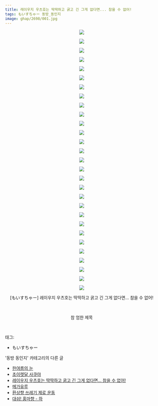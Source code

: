 ```yaml
---
title: 레이우지 우츠호는 딱딱하고 굵고 긴 그게 없다면... 참을 수 없어!
tags: もいすちゃー 동방_동인지
image: ghap/2698/001.jpg
---
```

<div class="article">
<p style="text-align: center; clear: none; float: none;"><img src="{{ site.nasurl }}/ghap/2698/001.jpg"/></p>
<p style="text-align: center; clear: none; float: none;"><img src="{{ site.nasurl }}/ghap/2698/002.jpg"/></p>
<p style="text-align: center; clear: none; float: none;"><img src="{{ site.nasurl }}/ghap/2698/003.jpg"/></p>
<p style="text-align: center; clear: none; float: none;"><img src="{{ site.nasurl }}/ghap/2698/004.jpg"/></p>
<p style="text-align: center; clear: none; float: none;"><img src="{{ site.nasurl }}/ghap/2698/005.jpg"/></p>
<p style="text-align: center; clear: none; float: none;"><img src="{{ site.nasurl }}/ghap/2698/006.jpg"/></p>
<p style="text-align: center; clear: none; float: none;"><img src="{{ site.nasurl }}/ghap/2698/007.jpg"/></p>
<p style="text-align: center; clear: none; float: none;"><img src="{{ site.nasurl }}/ghap/2698/008.jpg"/></p>
<p style="text-align: center; clear: none; float: none;"><img src="{{ site.nasurl }}/ghap/2698/009.jpg"/></p>
<p style="text-align: center; clear: none; float: none;"><img src="{{ site.nasurl }}/ghap/2698/010.jpg"/></p>
<p style="text-align: center; clear: none; float: none;"><img src="{{ site.nasurl }}/ghap/2698/011.jpg"/></p>
<p style="text-align: center; clear: none; float: none;"><img src="{{ site.nasurl }}/ghap/2698/012.jpg"/></p>
<p style="text-align: center; clear: none; float: none;"><img src="{{ site.nasurl }}/ghap/2698/013.jpg"/></p>
<p style="text-align: center; clear: none; float: none;"><img src="{{ site.nasurl }}/ghap/2698/014.jpg"/></p>
<p style="text-align: center; clear: none; float: none;"><img src="{{ site.nasurl }}/ghap/2698/015.jpg"/></p>
<p style="text-align: center; clear: none; float: none;"><img src="{{ site.nasurl }}/ghap/2698/016.jpg"/></p>
<p style="text-align: center; clear: none; float: none;"><img src="{{ site.nasurl }}/ghap/2698/017.jpg"/></p>
<p style="text-align: center; clear: none; float: none;"><img src="{{ site.nasurl }}/ghap/2698/018.jpg"/></p>
<p style="text-align: center; clear: none; float: none;"><img src="{{ site.nasurl }}/ghap/2698/019.jpg"/></p>
<p style="text-align: center; clear: none; float: none;"><img src="{{ site.nasurl }}/ghap/2698/020.jpg"/></p>
<p style="text-align: center; clear: none; float: none;"><img src="{{ site.nasurl }}/ghap/2698/021.jpg"/></p>
<p style="text-align: center; clear: none; float: none;"><img src="{{ site.nasurl }}/ghap/2698/022.jpg"/></p>
<p style="text-align: center; clear: none; float: none;"><img src="{{ site.nasurl }}/ghap/2698/023.jpg"/></p>
<p style="text-align: center; clear: none; float: none;"><img src="{{ site.nasurl }}/ghap/2698/024.jpg"/></p>
<p style="text-align: center; clear: none; float: none;"><img src="{{ site.nasurl }}/ghap/2698/025.jpg"/></p>
<p style="text-align: center; clear: none; float: none;"><img src="{{ site.nasurl }}/ghap/2698/026.jpg"/></p>
<p style="text-align: center; clear: none; float: none;"><img src="{{ site.nasurl }}/ghap/2698/027.jpg"/></p>
<p style="text-align: center; clear: none; float: none;"><img src="{{ site.nasurl }}/ghap/2698/028.jpg"/></p>
<p style="text-align: center; clear: none; float: none;"><img src="{{ site.nasurl }}/ghap/2698/029.jpg"/></p>
<p style="text-align: center; clear: none; float: none;">[もいすちゃー] 레이우지 우츠호는 딱딱하고 굵고 긴 그게 없다면... 참을 수 없어!</p>
<p style="text-align: center; clear: none; float: none;"><br/></p>
<p style="text-align: center; clear: none; float: none;">참 엄한 제목</p>
<p><br/></p>
</div><div class="tagTrail">
<p>태그: </p>
<ul>
<li>もいすちゃー</li>
</ul>
</div><div class="another">
<p>'동방 동인지' 카테고리의 다른 글</p>
<ul>
<li><a href="/2016-10-30-ghap_2701">한여름의 눈</a></li>
<li><a href="/2016-10-30-ghap_2700">초이렛달 사쿠야</a></li>
<li><a href="/2016-10-30-ghap_2698">레이우지 우츠호는 딱딱하고 굵고 긴 그게 없다면... 참을 수 없어!</a></li>
<li><a href="/2016-10-30-ghap_2697">메가유루</a></li>
<li><a href="/2016-10-30-ghap_2696">환상향 쓰레기 제로 운동</a></li>
<li><a href="/2016-10-30-ghap_2695">대쉬! 홍마향 - 하</a></li>
</ul>
</div><div class="cb_module cb_fluid">
<div class="cb_wrt cb_profile">
</div><!-- commentList close -->
</div>